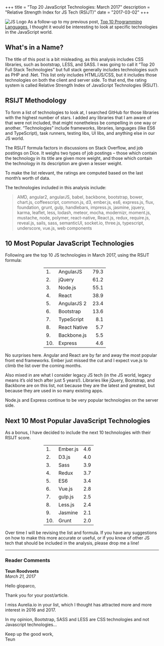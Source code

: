 +++
title       = "Top 20 JavaScript Technologies: March 2017"
description = "Relative Strength Index for JS Tech (RSIJT)"
date        = "2017-03-02"
+++

![JS Logo](/js.jpg) As a follow-up to my previous post, [Top 10 Programming Languages](/top-10-programming-languages-march-2017), I thought it would be interesting to look at specific technologies in the JavaScript world.

## What's in a Name?

The title of this post is a bit misleading, as this analysis includes CSS libraries, such as bootstrap, LESS, and SASS. I was going to call it “Top 20 Full Stack Technologies” but full stack generally includes technologies such as PHP and .Net. This list only includes HTML/JS/CSS, but it includes those technologies on both the client and server side. To that end, the rating system is called Relative Strength Index of JavaScript Technologies (RSIJT).

## RSIJT Methodology

To form a list of technologies to look at, I searched GitHub for those libraries with the highest number of stars. I added any libraries that I am aware of that were not included, that might nonetheless be compelling in one way or another. “Technologies” include frameworks, libraries, languages (like ES6 and TypeScript), task runners, testing libs, UI libs, and anything else in our JS world.

The RSIJT formula factors in discussions on Stack Overflow, and job postings on Dice. It weighs two types of job postings – those which contain the technology in its title are given more weight, and those which contain the technology in its description are given a lesser weight.

To make the list relevant, the ratings are computed based on the last month’s worth of data.

The technologies included in this analysis include:

> AMD, angular2, angularJS, babel, backbone, bootstrap, bower, chart.js, coffeescript, common.js, d3, ember.js, es6, express.js, flux, foundation, grunt, gulp, handlebars, impress.js, jasmine, jquery, karma, leaflet, less, lodash, meteor, mocha, modernizr, moment.js, mustache, node, polymer, react-native, React.js, redux, require.js, reveal.js, sails, sass, semanticUI, socket.io, three.js, typescript, underscore, vue.js, web components

## 10 Most Popular JavaScript Technologies

Following are the top 10 JS technologies in March 2017, using the RSIJT formula:

<center class="moreSpace">
    <table style="width: 50%">
        <tr><td>1.</td><td>AngularJS</td><td style="text-align:right">79.3</td></tr>
        <tr><td>2.</td><td>jQuery</td><td style="text-align:right">61.2</td></tr>
        <tr><td>3.</td><td>Node.js</td><td style="text-align:right">55.1</td></tr>
        <tr><td>4.</td><td>React</td><td style="text-align:right">38.9</td></tr>
        <tr><td>5.</td><td>AngularJS 2</td><td style="text-align:right">23.4</td></tr>
        <tr><td>6.</td><td>Bootstrap</td><td style="text-align:right">13.6</td></tr>
        <tr><td>7.</td><td>TypeScript</td><td style="text-align:right">8.1</td></tr>
        <tr><td>8.</td><td>React Native</td><td style="text-align:right">5.7</td></tr>
        <tr><td>9.</td><td>Backbone.js</td><td style="text-align:right">5.5</td></tr>
        <tr><td>10.</td><td>Express</td><td style="text-align:right">4.6</td></tr>
    </table>
</center>

No surprises here. Angular and React are by far and away the most popular front end frameworks. Ember just missed the cut and I expect vue.js to climb the list over the coming months.

Also mixed in are what I consider legacy JS tech (in the JS world, legacy means it’s old tech after just 5 years!). Libraries like jQuery, Bootstrap, and Backbone are on this list, not because they are the latest and greatest, but because they are used in so many existing apps.

Node.js and Express continue to be very popular technologies on the server side.

## Next 10 Most Popular JavaScript Technologies

As a bonus, I have decided to include the next 10 technologies with their RSIJT score.

<center class="moreSpace">
    <table style="width: 50%">
    <tr><td>1.</td><td>Ember.js</td><td style="text-align:right">4.6</td></tr>
    <tr><td>2.</td><td>D3.js</td><td style="text-align:right">4.0</td></tr>
    <tr><td>3.</td><td>Sass</td><td style="text-align:right">3.9</td></tr>
    <tr><td>4.</td><td>Redux</td><td style="text-align:right">3.7</td></tr>
    <tr><td>5.</td><td>ES6</td><td style="text-align:right">3.4</td></tr>
    <tr><td>6.</td><td>Vue.js</td><td style="text-align:right">2.8</td></tr>
    <tr><td>7.</td><td>gulp.js</td><td style="text-align:right">2.5</td></tr>
    <tr><td>8.</td><td>Less.js</td><td style="text-align:right">2.4</td></tr>
    <tr><td>9.</td><td>Jasmine</td><td style="text-align:right">2.1</td></tr>
    <tr><td>10.</td><td>Grunt</td><td style="text-align:right">2.0</td></tr>
    </table>
</center>

Over time I will be revising the list and formula. If you have any suggestions on how to make this more accurate or useful, or if you know of other JS tech that should be included in the analysis, please drop me a line!

---

### **Reader Comments**

**Teun Roodvoets**  
*March 21, 2017*
<div class="comment">
Hello gloparco,

Thank you for your post/article.

I miss Aurelia.io in your list, which I thought has attracted more and more interest in 2016 and 2017.

In my opinion, Bootstrap, SASS and LESS are CSS technologies and not Javascript technologies…

Keep up the good work,  
Teun
</div>
